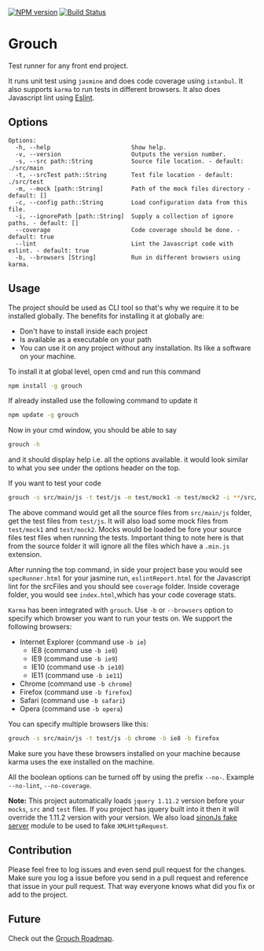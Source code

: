 [![NPM version](https://badge.fury.io/js/grouch.svg)](http://badge.fury.io/js/grouch)
[![Build Status](https://travis-ci.org/gyandeeps/grouch.svg?branch=master)](http://travis-ci.org/gyandeeps/grouch)

Grouch
======

Test runner for any front end project.

It runs unit test using `jasmine` and does code coverage using `istanbul`. It also supports `karma` to run tests in different browsers.
It also does Javascript lint using [Eslint](http://eslint.org).

## Options

```
Options:
  -h, --help                       Show help.
  -v, --version                    Outputs the version number.
  -s, --src path::String           Source file location. - default: ./src/main
  -t, --srcTest path::String       Test file location - default: ./src/test
  -m, --mock [path::String]        Path of the mock files directory - default: []
  -c, --config path::String        Load configuration data from this file.
  -i, --ignorePath [path::String]  Supply a collection of ignore paths. - default: []
  --coverage                       Code coverage should be done. - default: true
  --lint                           Lint the Javascript code with eslint. - default: true
  -b, --browsers [String]          Run in different browsers using karma.
```

## Usage

The project should be used as CLI tool so that's why we require it to be installed globally.
The benefits for installing it at globally are:

* Don't have to install inside each project
* Is available as a executable on your path
* You can use it on any project without any installation. Its like a software on your machine.

To install it at global level, open cmd and run this command

```.sh
npm install -g grouch
```

If already installed use the following command to update it

```.sh
npm update -g grouch
```

Now in your cmd window, you should be able to say

```.sh
grouch -h
```

and it should display help i.e. all the options available. it would look similar to what you see under the options header on the top.

If you want to test your code

```.sh
grouch -s src/main/js -t test/js -m test/mock1 -m test/mock2 -i **/src/main/**.min.js
```

The above command would get all the source files from `src/main/js` folder, get the test files from `test/js`.
It will also load some mock files from `test/mock1` and `test/mock2`. Mocks would be loaded be fore your source files
test files when running the tests.
Important thing to note here is that from the source folder it will ignore all the files which have a `.min.js` extension.

After running the top command, in side your project base you would see `specRunner.html` for your jasmine run,
`eslintReport.html` for the Javascript lint for the srcFiles and you should see `coverage` folder. Inside coverage folder,
you would see `index.html`,which has your code coverage stats.

`Karma` has been integrated with `grouch`. Use `-b` or `--browsers` option to specify which browser you want to run your tests on.
We support the following browsers:
* Internet Explorer (command use `-b ie`)
    - IE8 (command use `-b ie8`)
    - IE9 (command use `-b ie9`)
    - IE10 (command use `-b ie10`)
    - IE11 (command use `-b ie11`)
* Chrome (command use `-b chrome`)
* Firefox (command use `-b firefox`)
* Safari (command use `-b safari`)
* Opera (command use `-b opera`)

You can specify multiple browsers like this:
```.sh
grouch -s src/main/js -t test/js -b chrome -b ie8 -b firefox
```
Make sure you have these browsers installed on your machine because karma uses the exe installed on the machine.

All the boolean options can be turned off by using the prefix `--no-`. Example `--no-lint`, `--no-coverage`.

**Note:** This project automatically loads `jquery 1.11.2` version before your `mocks`, `src` and `test` files.
If you project has jquery built into it then it will override the 1.11.2 version with your version.
We also load [sinonJs fake server](http://sinonjs.org/docs/#fakeServer) module to be used to fake `XMLHttpRequest`.

## Contribution

Please feel free to log issues and even send pull request for the changes.
Make sure you log a issue before you send in a pull request and reference that issue in your pull request.
That way everyone knows what did you fix or add to the project.

## Future

Check out the [Grouch Roadmap](https://github.com/gyandeeps/grouch/wiki/Release-Goals).
